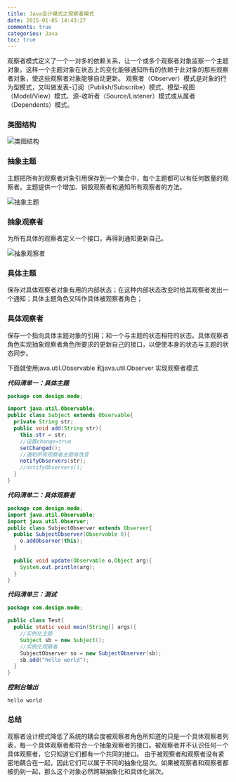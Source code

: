 ```yaml
---
title: Java设计模式之观察者模式
date: 2015-01-05 14:43:27 
comments: true 
categories: Java
toc: true
---
```


观察者模式定义了一个一对多的依赖关系，让一个或多个观察者对象监察一个主题对象。这样一个主题对象在状态上的变化能够通知所有的依赖于此对象的那些观察者对象，使这些观察者对象能够自动更新。
观察者（Observer）模式是对象的行为型模式，又叫做发表-订阅（Publish/Subscribe）模式、模型-视图（Model/View）模式、源-收听者（Source/Listener）模式或从属者（Dependents）模式。
	  
<!-- more --> 
### 类图结构
![类图结构](class.jpg)

### 抽象主题
主题把所有的观察者对象引用保存到一个集合中，每个主题都可以有任何数量的观察者。主题提供一个增加、销毁观察者和通知所有观察者的方法。

![抽象主题](003vMReezy6OWsKgs3pa3&690.jpg)

### 抽象观察者
为所有具体的观察者定义一个接口，再得到通知更新自己。

![抽象观察者](003vMReezy6OWsC8Oogc8&690.jpg)

### 具体主题
保存对具体观察者对象有用的内部状态；在这种内部状态改变时给其观察者发出一个通知；具体主题角色又叫作具体被观察者角色；

### 具体观察者
保存一个指向具体主题对象的引用；和一个与主题的状态相符的状态。具体观察者角色实现抽象观察者角色所要求的更新自己的接口，以便使本身的状态与主题的状态同步。


下面就使用java.util.Observable 和java.util.Observer 实现观察者模式

***代码清单一：具体主题***
```java
package com.design.mode;

import java.util.Observable;
public class Subject extends Observable{
  private String str;
  public void add(String str){
	this.str = str;
	//设置change=true
	setChanged();
	//通知所有观察者主题有改变
	notifyObservers(str);
	//notifyObservers();
  }
}
```

***代码清单二：具体观察者***
```java
package com.design.mode;
import java.util.Observable;
import java.util.Observer;
public class SubjectObserver extends Observer{
  public SubjectObserver(Observable 0){
	o.addObserver(this);
  }
	
  public void update(Observable o,Object arg){
	System.out.println(arg);
  }
}
```

***代码清单三：测试***
```java
package com.design.mode;

public class Test{
  public static void main(String[] args){
	//实例化主题
	Subject sb = new Subject();
	//实例化观察者
	SubjectObserver so = new SubjectObserver(sb);
	sb.add("hello world");
  }
}
```
***控制台输出***
```
hello world
```

### 总结
观察者设计模式降低了系统的耦合度被观察者角色所知道的只是一个具体观察者列表，每一个具体观察者都符合一个抽象观察者的接口。被观察者并不认识任何一个具体观察者，它只知道它们都有一个共同的接口。
由于被观察者和观察者没有紧密地耦合在一起，因此它们可以属于不同的抽象化层次。如果被观察者和观察者都被扔到一起，那么这个对象必然跨越抽象化和具体化层次。



